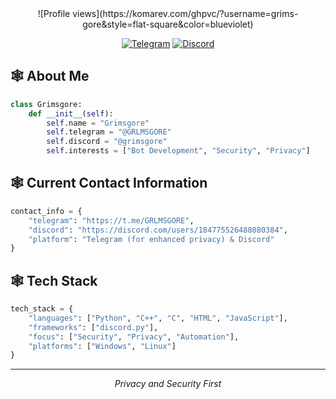 <div align="center">
![Profile views](https://komarev.com/ghpvc/?username=grims-gore&style=flat-square&color=blueviolet)

[![Telegram](https://img.shields.io/badge/Telegram-7289DA?style=flat-square&logo=telegram)](https://t.me/GRLMSGORE)
[![Discord](https://img.shields.io/badge/Discord-5865F2?style=flat-square&logo=discord)](https://discord.com/users/184775526488080384)

</div>

## 🕸️ About Me
```python
class Grimsgore:
    def __init__(self):
        self.name = "Grimsgore"
        self.telegram = "@GRLMSGORE"
        self.discord = "@grimsgore"
        self.interests = ["Bot Development", "Security", "Privacy"]
```

## 🕸️ Current Contact Information
```python
contact_info = {
    "telegram": "https://t.me/GRLMSGORE",
    "discord": "https://discord.com/users/184775526488080384",
    "platform": "Telegram (for enhanced privacy) & Discord"
}
```

## 🕸️ Tech Stack
```python
tech_stack = {
    "languages": ["Python", "C++", "C", "HTML", "JavaScript"],
    "frameworks": ["discord.py"],
    "focus": ["Security", "Privacy", "Automation"],
    "platforms": ["Windows", "Linux"]
}
```

---
<div align="center">
  <i>Privacy and Security First</i>
</div>
